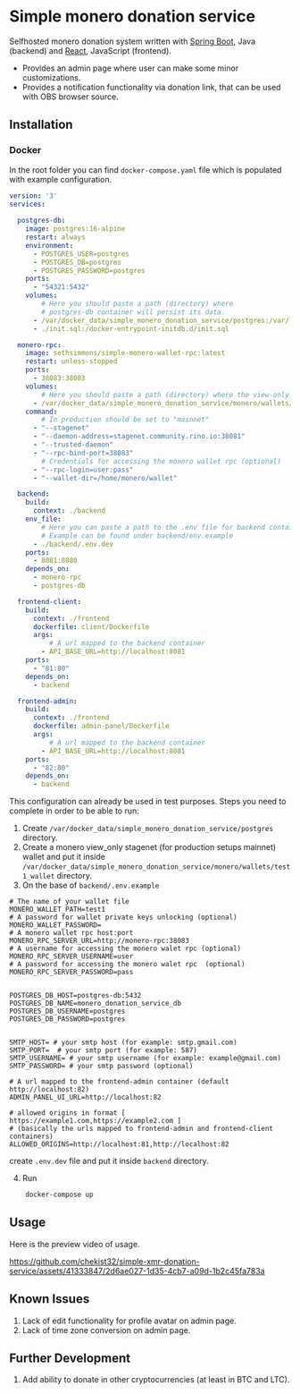 # Simple monero donation service 

Selfhosted monero donation system written with [Spring Boot](https://spring.io/projects/spring-boot), Java (backend) and [React](https://react.dev/), JavaScript (frontend).

- Provides an admin page where user can make some minor customizations.
- Provides a notification functionality via donation link, that can be used with OBS browser source.


## Installation


### Docker

In the root folder you can find ```docker-compose.yaml``` file which is populated with example configuration.
```yml
version: '3'
services:
  
  postgres-db:
    image: postgres:16-alpine
    restart: always
    environment:
      - POSTGRES_USER=postgres
      - POSTGRES_DB=postgres
      - POSTGRES_PASSWORD=postgres
    ports:
      - "54321:5432"
    volumes:
        # Here you should paste a path (directory) where 
        # postgres-db container will persist its data.
      - /var/docker_data/simple_monero_donation_service/postgres:/var/lib/postgresql/data
      - ./init.sql:/docker-entrypoint-initdb.d/init.sql

  monero-rpc:
    image: sethsimmons/simple-monero-wallet-rpc:latest
    restart: unless-stopped
    ports:
      - 38083:38083
    volumes:
        # Here you should paste a path (directory) where the view-only monero wallet is located.
      - /var/docker_data/simple_monero_donation_service/monero/wallets/test1_wallet:/home/monero/wallet
    command: 
        # In production should be set to "mainnet"
      - "--stagenet" 
      - "--daemon-address=stagenet.community.rino.io:38081"
      - "--trusted-daemon" 
      - "--rpc-bind-port=38083" 
        # Credentials for accessing the monero wallet rpc (optional) 
      - "--rpc-login=user:pass" 
      - "--wallet-dir=/home/monero/wallet"

  backend:
    build:
      context: ./backend
    env_file:
        # Here you can paste a path to the .env file for backend container.
        # Example can be found under backend/env.example
      - ./backend/.env.dev
    ports:
      - 8081:8080
    depends_on:
      - monero-rpc
      - postgres-db

  frontend-client:
    build:
      context: ./frontend
      dockerfile: client/Dockerfile
      args:
          # A url mapped to the backend container
        - API_BASE_URL=http://localhost:8081
    ports:
      - "81:80"
    depends_on:
      - backend

  frontend-admin:
    build:
      context: ./frontend
      dockerfile: admin-panel/Dockerfile
      args:
          # A url mapped to the backend container
        - API_BASE_URL=http://localhost:8081
    ports:
      - "82:80"
    depends_on:
      - backend
```
This configuration can already be used in test purposes. Steps you need to complete in order to be able to run:
1. Create ```/var/docker_data/simple_monero_donation_service/postgres``` directory.
2. Create a monero view_only stagenet (for production setups mainnet) wallet and put it inside ```/var/docker_data/simple_monero_donation_service/monero/wallets/test1_wallet``` directory.
3. On the base of ```backend/.env.example``` 
``` shell
# The name of your wallet file
MONERO_WALLET_PATH=test1 
# A password for wallet private keys unlocking (optional)
MONERO_WALLET_PASSWORD=  
# A monero wallet rpc host:port 
MONERO_RPC_SERVER_URL=http://monero-rpc:38083
# A username for accessing the monero walet rpc (optional) 
MONERO_RPC_SERVER_USERNAME=user 
# A password for accessing the monero walet rpc  (optional)  
MONERO_RPC_SERVER_PASSWORD=pass


POSTGRES_DB_HOST=postgres-db:5432
POSTGRES_DB_NAME=monero_donation_service_db
POSTGRES_DB_USERNAME=postgres
POSTGRES_DB_PASSWORD=postgres


SMTP_HOST= # your smtp host (for example: smtp.gmail.com)
SMTP_PORT=  # your smtp port (for example: 587)
SMTP_USERNAME= # your smtp username (for example: example@gmail.com)
SMTP_PASSWORD= # your smtp password (optional)

# A url mapped to the frontend-admin container (default http://localhost:82)
ADMIN_PANEL_UI_URL=http://localhost:82  

# allowed origins in format [ https://example1.com,https://example2.com ]
# (basically the urls mapped to frontend-admin and frontend-client containers)
ALLOWED_ORIGINS=http://localhost:81,http://localhost:82  
```
create ```.env.dev``` file and put it inside ```backend``` directory.

4. Run 
```bash 
    docker-compose up
``` 

## Usage 
Here is the preview video of usage. 

https://github.com/chekist32/simple-xmr-donation-service/assets/41333847/2d6ae027-1d35-4cb7-a09d-1b2c45fa783a


## Known Issues
1. Lack of edit functionality for profile avatar on admin page.
2. Lack of time zone conversion on admin page.


## Further Development
1. Add ability to donate in other cryptocurrencies (at least in BTC and LTC).
